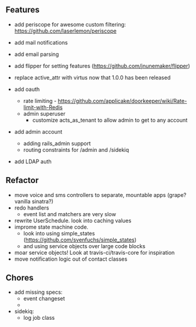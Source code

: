 ## Features

* add periscope for awesome custom filtering: https://github.com/laserlemon/periscope
* add mail notifications
* add email parsing
* add flipper for setting features (https://github.com/jnunemaker/flipper)
* replace active_attr with virtus now that 1.0.0 has been released


* add oauth
  - rate limiting - https://github.com/applicake/doorkeeper/wiki/Rate-limit-with-Redis
  - admin superuser
    - customize acts_as_tenant to allow admin to get to any account

* add admin account
  - adding rails_admin support
  - routing constraints for /admin and /sidekiq


* add LDAP auth

## Refactor

* move voice and sms controllers to separate, mountable apps (grape? vanilla sinatra?)
* redo handlers
  - event list and matchers are very slow
* rewrite UserSchedule. look into caching values
* improme state machine code.
  - look into using simple_states (https://github.com/svenfuchs/simple_states)
  - and using service objects over large code blocks
* moar service objects! Look at travis-ci/travis-core for inspiration
* move notification logic out of contact classes

## Chores

* add missing specs:
  - event changeset
  - 
* sidekiq:
  - log job class
